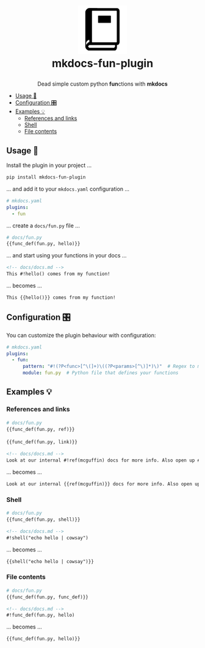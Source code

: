 <h1>
  <p align="center">
    <a href="https://github.com/gbbirkisson/mkdocs-fun-plugin">
      <img src="https://raw.githubusercontent.com/gbbirkisson/mkdocs-fun-plugin/main/logo.png" alt="Logo" height="128">
    </a>
    <br>mkdocs-fun-plugin
  </p>
</h1>

<p align="center">
  Dead simple custom python <b>fun</b>ctions with <b>mkdocs</b>
</p>

<!-- vim-markdown-toc GFM -->

* [Usage 📖](#usage-)
* [Configuration 🎛](#configuration-)
* [Examples 💡](#examples-)
  * [References and links](#references-and-links)
  * [Shell](#shell)
  * [File contents](#file-contents)

<!-- vim-markdown-toc -->

## Usage 📖

Install the plugin in your project ...

```bash
pip install mkdocs-fun-plugin
```

... and add it to your `mkdocs.yaml` configuration ...

```yaml
# mkdocs.yaml
plugins:
  - fun
```

... create a `docs/fun.py` file ...

```python
# docs/fun.py
{{func_def(fun.py, hello)}}
```

... and start using your functions in your docs ...

```markdown
<!-- docs/docs.md -->
This #!hello() comes from my function!
```

... becomes ...

```markdown
This {{hello()}} comes from my function!
```

## Configuration 🎛

You can customize the plugin behaviour with configuration:

```yaml
# mkdocs.yaml
plugins:
  - fun:
      pattern: "#!(?P<func>[^\(]+)\((?P<params>[^\)]*)\)"  # Regex to match functions
      module: fun.py  # Python file that defines your functions
```

## Examples 💡

### References and links

```python
# docs/fun.py
{{func_def(fun.py, ref)}}

{{func_def(fun.py, link)}}
```

```markdown
<!-- docs/docs.md -->
Look at our internal #!ref(mcguffin) docs for more info. Also open up #!link(github).
```

... becomes ...

```markdown
Look at our internal {{ref(mcguffin)}} docs for more info. Also open up {{link(github)}}.
```

### Shell

```python
# docs/fun.py
{{func_def(fun.py, shell)}}
```

```markdown
<!-- docs/docs.md -->
#!shell("echo hello | cowsay")
```

... becomes ...

```markdown
{{shell("echo hello | cowsay")}}
```

### File contents

```python
# docs/fun.py
{{func_def(fun.py, func_def)}}
```

```markdown
<!-- docs/docs.md -->
#!func_def(fun.py, hello)
```

... becomes ...

```markdown
{{func_def(fun.py, hello)}}
```
